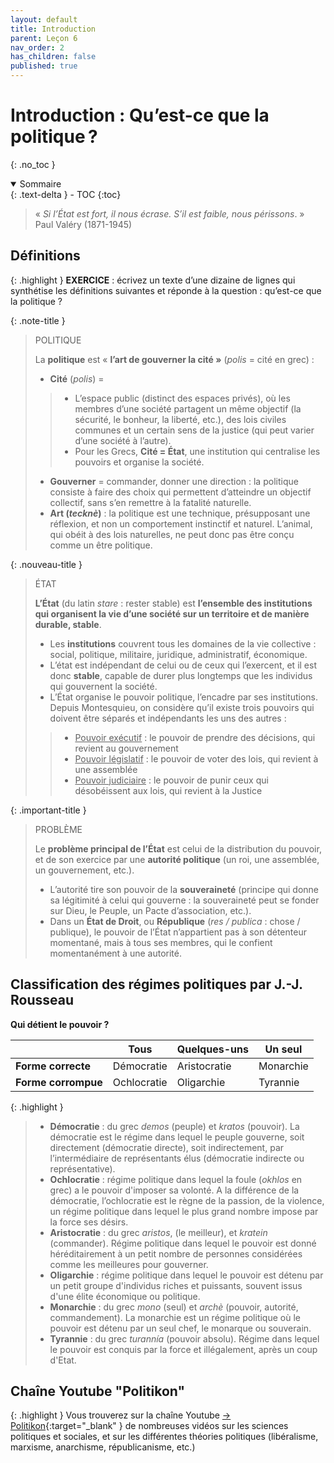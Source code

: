 ```yaml
---
layout: default
title: Introduction
parent: Leçon 6
nav_order: 2
has_children: false
published: true
---
```

# Introduction : Qu’est-ce que la politique ?
{: .no_toc }

<details open markdown="block">
  <summary>
    Sommaire
  </summary>
  {: .text-delta }
- TOC
{:toc}
</details>


> « *Si l’État est fort, il nous écrase. S’il est faible, nous périssons*. »     
> Paul Valéry (1871-1945)

## Définitions

{: .highlight }
**EXERCICE** : écrivez un texte d’une dizaine de lignes qui synthétise les définitions suivantes et réponde à la question : qu’est-ce que la politique ?

{: .note-title }
> POLITIQUE
>  
> La **politique** est « **l’art de gouverner la cité »** (_polis_ = cité en grec) :
>- **Cité** (*polis*) = 
>>  - L’espace public (distinct des espaces privés), où les membres d’une société partagent  un même objectif (la sécurité, le bonheur, la liberté, etc.), des lois civiles communes et un certain sens de la justice (qui peut varier d’une société à l’autre).
>>- Pour les Grecs, **Cité = État**, une institution qui centralise les pouvoirs et organise la société.
>- **Gouverner** = commander, donner une direction : la politique consiste à faire des choix qui permettent d’atteindre un objectif collectif, sans s’en remettre à la fatalité naturelle.
>- **Art (*tecknè*)** : la politique est une technique, présupposant une réflexion, et non un comportement instinctif et naturel. L’animal, qui obéit à des lois naturelles, ne peut donc pas être conçu comme un être politique.

{: .nouveau-title }
> ÉTAT
> 
>**L’État** (du latin *stare* : rester stable) est **l’ensemble des institutions qui organisent la vie d’une société sur un territoire et de manière durable, stable**.
>- Les **institutions** couvrent tous les domaines de la vie collective : social, politique, militaire, juridique, administratif, économique.
>- L’état est indépendant de celui ou de ceux qui l’exercent, et il est donc **stable**, capable de durer plus longtemps que les individus qui gouvernent la société.
>- L’État organise le pouvoir politique, l’encadre par ses institutions. Depuis Montesquieu, on considère qu’il existe trois pouvoirs qui doivent être séparés et indépendants les uns des autres : 
>>- <u>Pouvoir exécutif</u> : le pouvoir de prendre des décisions, qui revient au gouvernement
>>- <u>Pouvoir législatif</u> : le pouvoir de voter des lois, qui revient à une assemblée
>>- <u>Pouvoir judiciaire</u> : le pouvoir de punir ceux qui désobéissent aux lois, qui revient à la Justice

{: .important-title }
> PROBLÈME
> 
>Le **problème principal de l’État** est celui de la distribution du pouvoir, et de son exercice par une **autorité politique** (un roi, une assemblée, un gouvernement, etc.).
>- L’autorité tire son pouvoir de la **souveraineté** (principe qui donne sa légitimité à celui qui gouverne : la souveraineté peut se fonder sur Dieu, le Peuple, un Pacte d’association, etc.).
>- Dans un **État de Droit**, ou **République** (_res / publica_ : chose / publique), le pouvoir de l’État n’appartient pas à son détenteur momentané, mais à tous ses membres, qui le confient momentanément à une autorité.


## Classification des régimes politiques par J.-J. Rousseau
**Qui détient le pouvoir ?**

|                     | **Tous**    | **Quelques-uns** | **Un seul** |
| ------------------- | ----------- | ---------------- | ----------- |
| **Forme correcte**  | Démocratie  | Aristocratie     | Monarchie   |
| **Forme corrompue** | Ochlocratie | Oligarchie       | Tyrannie    |

{: .highlight }
>- **Démocratie** : du grec *demos* (peuple) et *kratos*  (pouvoir). La démocratie est le régime dans lequel le peuple gouverne, soit directement (démocratie directe), soit indirectement, par l’intermédiaire de représentants élus (démocratie indirecte ou représentative). 
>- **Ochlocratie** : régime politique dans lequel la foule (*okhlos* en grec) a le pouvoir d'imposer sa volonté. A la différence de la démocratie, l’ochlocratie est le règne de la passion, de la violence, un régime politique dans lequel le plus grand nombre impose par la force ses désirs.
>- **Aristocratie** : du grec *aristos*, (le meilleur), et *kratein* (commander). Régime politique dans lequel le pouvoir est donné héréditairement à un petit nombre de personnes considérées comme les meilleures pour gouverner.
>- **Oligarchie** : régime politique dans lequel le pouvoir est détenu par un petit groupe d'individus riches et puissants, souvent issus d'une élite économique ou politique.
>- **Monarchie** : du grec *mono* (seul) et *archè* (pouvoir, autorité, commandement). La monarchie est un régime politique où le pouvoir est détenu par un seul chef, le monarque ou souverain.
>- **Tyrannie** : du grec *turannía* (pouvoir absolu). Régime dans lequel le pouvoir est conquis par la force et illégalement, après un coup d'Etat.

## Chaîne Youtube "Politikon"

{: .highlight }
Vous trouverez sur la chaîne Youtube [→ Politikon](https://www.youtube.com/@Politikon_/playlists){:target="_blank" } de nombreuses vidéos sur les sciences politiques et sociales, et sur les différentes théories politiques (libéralisme, marxisme, anarchisme, républicanisme, etc.)